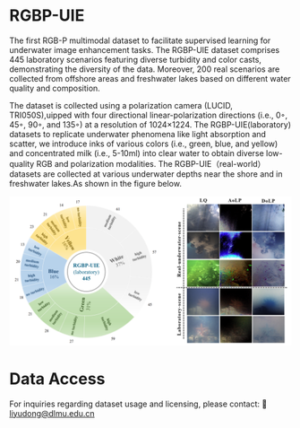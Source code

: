 # RGBP-UIE
The first RGB-P multimodal dataset to facilitate supervised learning for underwater image enhancement tasks. The RGBP-UIE dataset comprises 445 laboratory scenarios featuring diverse turbidity and color casts, demonstrating the diversity of the data. Moreover, 200 real scenarios are collected from offshore areas and freshwater lakes based on different water quality and composition. 
  
The dataset is collected using a polarization camera (LUCID, TRI050S),uipped with four directional linear-polarization directions (i.e., 0◦, 45◦, 90◦, and 135◦) at a resolution of 1024×1224. The RGBP-UIE(laboratory) datasets to replicate underwater phenomena like light absorption and scatter, we introduce inks of various colors (i.e., green, blue, and yellow) and concentrated milk (i.e., 5-10ml) into clear water to obtain diverse low-quality RGB and polarization modalities. The RGBP-UIE（real-world） datasets are collected at various underwater depths near the shore and in freshwater lakes.As shown in the figure below.
 
 ![Logo](./Introduction.png)
 
# Data Access
For inquiries regarding dataset usage and licensing, please contact:
📧 ​​liyudong@dlmu.edu.cn
